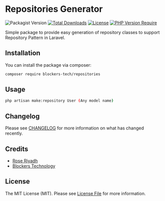 # Repositories Generator

![Packagist Version](https://img.shields.io/packagist/v/blockers-tech/repositories)
 [![Total Downloads](http://poser.pugx.org/blockers-tech/repositories/downloads)](https://packagist.org/packages/blockers-tech/repositories) [![License](http://poser.pugx.org/blockers-tech/repositories/license)](https://packagist.org/packages/blockers-tech/repositories) [![PHP Version Require](http://poser.pugx.org/blockers-tech/repositories/require/php)](https://packagist.org/packages/blockers-tech/repositories)

Simple package to provide easy generation of repository classes to support Repository Pattern in Laravel.

## Installation

You can install the package via composer:

```bash
composer require blockers-tech/repositories
```


## Usage

```bash
php artisan make:repository User (Any model name)
```

## Changelog

Please see [CHANGELOG](CHANGELOG.md) for more information on what has changed recently.

## Credits

- [Rose Riyadh](https://github.com/roseriyadh)
- [Blockers Technology](https://github.com/blockers-tech)

## License

The MIT License (MIT). Please see [License File](LICENSE.md) for more information.
